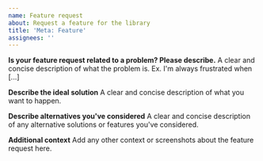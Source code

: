 ```yaml
---
name: Feature request
about: Request a feature for the library
title: 'Meta: Feature'
assignees: ''
---
```


<!--
If you need help with the library installation or usage, please go to the Discord server instead:
  https://join.favware.tech/
This issue tracker is only for bug reports and enhancement suggestions.
You likely won't receive any basic help here.
-->

**Is your feature request related to a problem? Please describe.**
A clear and concise description of what the problem is. Ex. I'm always frustrated when [...]

**Describe the ideal solution**
A clear and concise description of what you want to happen.

**Describe alternatives you've considered**
A clear and concise description of any alternative solutions or features you've considered.

**Additional context**
Add any other context or screenshots about the feature request here.
